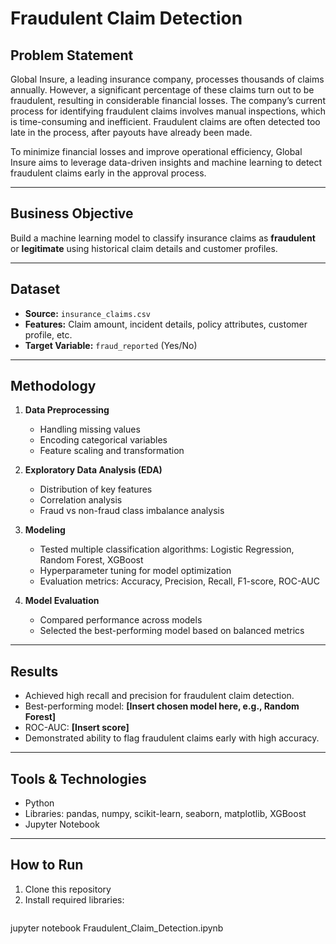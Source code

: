 # Fraudulent Claim Detection

## Problem Statement
Global Insure, a leading insurance company, processes thousands of claims annually. However, a significant percentage of these claims turn out to be fraudulent, resulting in considerable financial losses. The company’s current process for identifying fraudulent claims involves manual inspections, which is time-consuming and inefficient. Fraudulent claims are often detected too late in the process, after payouts have already been made.  

To minimize financial losses and improve operational efficiency, Global Insure aims to leverage data-driven insights and machine learning to detect fraudulent claims early in the approval process.

---

## Business Objective
Build a machine learning model to classify insurance claims as **fraudulent** or **legitimate** using historical claim details and customer profiles.  

---

## Dataset
- **Source:** `insurance_claims.csv`  
- **Features:** Claim amount, incident details, policy attributes, customer profile, etc.  
- **Target Variable:** `fraud_reported` (Yes/No)  

---

## Methodology
1. **Data Preprocessing**
   - Handling missing values  
   - Encoding categorical variables  
   - Feature scaling and transformation  

2. **Exploratory Data Analysis (EDA)**
   - Distribution of key features  
   - Correlation analysis  
   - Fraud vs non-fraud class imbalance analysis  

3. **Modeling**
   - Tested multiple classification algorithms: Logistic Regression, Random Forest, XGBoost  
   - Hyperparameter tuning for model optimization  
   - Evaluation metrics: Accuracy, Precision, Recall, F1-score, ROC-AUC  

4. **Model Evaluation**
   - Compared performance across models  
   - Selected the best-performing model based on balanced metrics  

---

## Results
- Achieved high recall and precision for fraudulent claim detection.  
- Best-performing model: **[Insert chosen model here, e.g., Random Forest]**  
- ROC-AUC: **[Insert score]**  
- Demonstrated ability to flag fraudulent claims early with high accuracy.  

---

## Tools & Technologies
- Python  
- Libraries: pandas, numpy, scikit-learn, seaborn, matplotlib, XGBoost  
- Jupyter Notebook  

---

## How to Run
1. Clone this repository  
2. Install required libraries:  
   ```bash
jupyter notebook Fraudulent_Claim_Detection.ipynb

